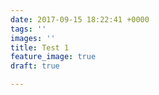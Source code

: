 ```yaml
---
date: 2017-09-15 18:22:41 +0000
tags: ''
images: ''
title: Test 1
feature_image: true
draft: true

---
```

